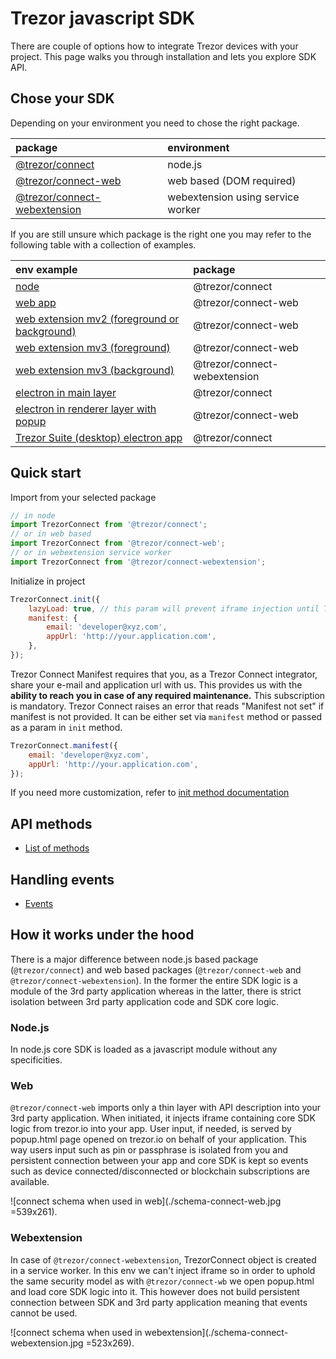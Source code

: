 # Trezor javascript SDK

There are couple of options how to integrate Trezor devices with your project. This page walks you through
installation and lets you explore SDK API.

## Chose your SDK

Depending on your environment you need to chose the right package.

| package                                                                                                           | environment                       |
| :---------------------------------------------------------------------------------------------------------------- | :-------------------------------- |
| [@trezor/connect](https://github.com/trezor/trezor-suite/tree/develop/packages/connect)                           | node.js                           |
| [@trezor/connect-web](https://github.com/trezor/trezor-suite/tree/develop/packages/connect-web)                   | web based (DOM required)          |
| [@trezor/connect-webextension](https://github.com/trezor/trezor-suite/tree/develop/packages/connect-webextension) | webextension using service worker |

If you are still unsure which package is the right one you may refer to the following table with a collection of examples.

| env example                                                                                                                                         | package                      |
| :-------------------------------------------------------------------------------------------------------------------------------------------------- | :--------------------------- |
| [node](https://github.com/trezor/trezor-suite/tree/develop/packages/connect-examples/node)                                                          | @trezor/connect              |
| [web app](https://github.com/trezor/trezor-suite/tree/develop/packages/connect-examples/browser-inline-script)                                      | @trezor/connect-web          |
| [web extension mv2 (foreground or background)](https://github.com/trezor/trezor-suite/tree/develop/packages/connect-examples/webextension-mv2)      | @trezor/connect-web          |
| [web extension mv3 (foreground)](https://github.com/trezor/trezor-suite/tree/develop/packages/connect-examples/webextension-mv3)                    | @trezor/connect-web          |
| [web extension mv3 (background)](https://github.com/trezor/trezor-suite/tree/develop/packages/connect-examples/webextension-mv3-sw)                 | @trezor/connect-webextension |
| [electron in main layer](https://github.com/trezor/trezor-suite/tree/develop/packages/connect-examples/electron-main-process)                       | @trezor/connect              |
| [electron in renderer layer with popup](https://github.com/trezor/trezor-suite/tree/develop/packages/connect-examples/electron-renderer-with-popup) | @trezor/connect-web          |
| [Trezor Suite (desktop) electron app](https://github.com/trezor/trezor-suite/blob/develop/packages/suite-desktop/README.md)                         | @trezor/connect              |

## Quick start

Import from your selected package

```javascript
// in node
import TrezorConnect from '@trezor/connect';
// or in web based
import TrezorConnect from '@trezor/connect-web';
// or in webextension service worker
import TrezorConnect from '@trezor/connect-webextension';
```

Initialize in project

```javascript
TrezorConnect.init({
    lazyLoad: true, // this param will prevent iframe injection until TrezorConnect.method will be called
    manifest: {
        email: 'developer@xyz.com',
        appUrl: 'http://your.application.com',
    },
});
```

Trezor Connect Manifest requires that you, as a Trezor Connect integrator, share your e-mail and application url with us.
This provides us with the **ability to reach you in case of any required maintenance.**
This subscription is mandatory. Trezor Connect raises an error that reads "Manifest not set" if manifest is not provided. It can be either set via `manifest` method or passed as a param in `init` method.

```javascript
TrezorConnect.manifest({
    email: 'developer@xyz.com',
    appUrl: 'http://your.application.com',
});
```

If you need more customization, refer to [init method documentation](./methods/init.md)

## API methods

-   [List of methods](methods.md)

## Handling events

-   [Events](events.md)

## How it works under the hood

There is a major difference between node.js based package (`@trezor/connect`) and web based packages (`@trezor/connect-web` and `@trezor/connect-webextension`).
In the former the entire SDK logic is a module of the 3rd party application whereas in the latter, there is strict isolation between 3rd party application code and SDK core logic.

### Node.js

In node.js core SDK is loaded as a javascript module without any specificities.

### Web

`@trezor/connect-web` imports only a thin layer with API description into your 3rd party application. When initiated, it injects iframe containing core SDK logic from trezor.io
into your app. User input, if needed, is served by popup.html page opened on trezor.io on behalf of your application. This way users input such as pin or passphrase is isolated from you and persistent connection between your app and core SDK is kept so events such as device connected/disconnected or blockchain subscriptions are available.

![connect schema when used in web](./schema-connect-web.jpg =539x261).

### Webextension

In case of `@trezor/connect-webextension`, TrezorConnect object is created in a service worker. In this env we can't inject iframe so in order to uphold the same security model as with
`@trezor/connect-wb` we open popup.html and load core SDK logic into it. This however does not build persistent connection between SDK and 3rd party application meaning that events cannot be used.

![connect schema when used in webextension](./schema-connect-webextension.jpg =523x269).
